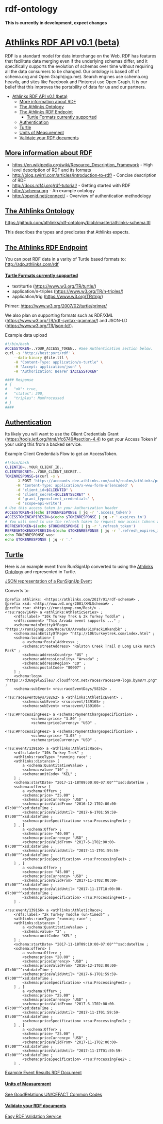 # rdf-ontology

#### This is currently in development, expect changes

# [Athlinks RDF API v0.1 (beta)](#athlinks-rdf-api-v0.1-(beta))

RDF is a standard model for data interchange on the Web. RDF has features that facilitate data merging even if the underlying schemas differ, and it specifically supports the evolution of schemas over time without requiring all the data consumers to be changed. 
Our ontology is based off of schema.org and Open Graph(ogp.me). Search engines use schema.org heavily, and sites like Facebook and Pinterest use Open Graph. 
It is our belief that this improves the portability of data for us and our partners. 

- [Athlinks RDF API v0.1 (beta)](#athlinks-rdf-api-v0.1-(beta))
    - [More information about RDF](#more-information-about-rdf)
    - [The Athlinks Ontology](#the-athlinks-ontology)
    - [The Athlinks RDF Endpoint](#the-athlinks-rdf-endpoint)
        - [Turtle Formats currently supported](#turtle-formats-currently-supported)
    - [Authentication](#authentication)
    - [Turtle](#turtle)
    - [Units of Measurement](#units-of-measurement)
    - [Validate your RDF documents](#validate-your-rdf-documents)

## [More information about RDF](#more-information-about-rdf)

- https://en.wikipedia.org/wiki/Resource_Description_Framework - High level description of RDF and its formats
- http://blog.swirrl.com/articles/introduction-to-rdf/ - Concise description of RDF
- http://docs.rdf4j.org/rdf-tutorial/ - Getting started with RDF
- http://schema.org - An example ontology
- http://openid.net/connect/ - Overview of authentication methodology

## [The Athlinks Ontology](#the-athlinks-ontology)
https://github.com/athlinks/rdf-ontology/blob/master/athlinks-schema.ttl

This describes the types and predicates that Athlinks expects.

## [The Athlinks RDF Endpoint](#the-athlinks-rdf-endpoint)
You can post RDF data in a varity of Turtle based formats to: 
http://adp.athlinks.com/rdf

#### [Turtle Formats currently supported](#turtle-formats-currently-supported)

 - text/turtle (https://www.w3.org/TR/turtle/)
 - application/n-triples (https://www.w3.org/TR/n-triples/)
 - application/trig (https://www.w3.org/TR/trig/)

Primer: https://www.w3.org/2007/02/turtle/primer/

We also plan on supporting formats such as RDF/XML (https://www.w3.org/TR/rdf-syntax-grammar/) and JSON-LD (https://www.w3.org/TR/json-ld/). 
 
Example data upload
```bash
#!/bin/bash
ACCESSTOKEN=..YOUR_ACCESS_TOKEN.. #See Authentication section below.
curl -s 'http://host:port/rdf' \
	--data-binary @file.ttl \
	-H "Content-Type: application/x-turtle" \
 	-H "Accept: application/json" \
 	-H "Authorization: Bearer $ACCESSTOKEN"

#### Response
# {
#   "ok": true,
#   "status": 200,
#   "triples": NumProcessed
# }
####
```

## [Authentication](#authentication)
Its likely you will want to use the Client Credentials Grant (https://tools.ietf.org/html/rfc6749#section-4.4) to get your Access Token if your using this from a backed service.

Example Client Credentials Flow to get an AccessToken.
```bash
#!/bin/bash
CLIENTID=..YOUR_CLIENT_ID..
CLIENTSECRET=..YOUR_CLIENT_SECRET..
TOKENRESPONSE=$(curl -s \
     -X POST 'https://accounts-dev.athlinks.com/auth/realms/athlinks/protocol/openid-connect/token' \
	 -H 'Content-Type: application/x-www-form-urlencoded' \
	 -d "client_id=$CLIENTID" \
	 -d "client_secret=$CLIENTSECRET" \
	 -d 'grant_type=client_credentials' \
	 -d 'scope=api-write')
# Use this access token in your Authorization header
ACCESSTOKEN=$(echo $TOKENRESPONSE | jq -r '.access_token')	 
ACCESSTOKENEXPIRESIN=$(echo $TOKENRESPONSE | jq -r '.expires_in')
# You will need to use the refresh token to request new access tokens according to the token expiration
REFRESHTOKEN=$(echo $TOKENRESPONSE | jq -r '.refresh_token')
REFRESHTOKENEXPIRESIN=$(echo $TOKENRESPONSE | jq -r '.refresh_expires_in')
echo TOKENRESPONSE was:
echo $TOKENRESPONSE | jq -r '.'	 
```

## [Turtle](#turtle)

Here is an example event from RunSignUp converted to using the [Athlinks Ontology](https://github.com/athlinks/rdf-ontology/blob/master/athlinks-schema.ttl) and represented in Turtle.

[JSON representation of a RunSignUp Event](https://runsignup.com/Rest/race/1649/?format=json&future_events_only=T&race_headings=F&race_links=T&include_waiver=T&include_participant_caps=T&include_age_based_pricing=F&include_giveaway_details=F&include_questions=F&include_addons=T&include_membership_settings=T&include_corral_settings=F&include_donation_settings=T)

Converts to:

```ttl
@prefix athlinks: <https://athlinks.com/2017/01/rdf-schema#> .
@prefix xsd: <http://www.w3.org/2001/XMLSchema#> .
@prefix rsu: <https://runsignup.com/Rest/> .
<rsu:race/1649> a <athlinks:AthleticSeries> ;
	<rdfs:label> "10k Turkey Trek & 2k Turkey Toddle" ;
	<rdfs:comment> "This Arvada event supports ..." ;
	<schema:mainEntityOfPage> "https://runsignup.com/Race/CO/Arvada/SixPack10kand5k" ;
	<schema:mainEntityOfPage> "http://10kturkeytrek.com/index.html" ;
	<schema:location> [
		a <schema:PostalAddress> ;
		<schema:streetAddress> "Ralston Creek Trail @ Long Lake Ranch Park" ;
		<schema:addressCountry> "US" ;
		<schema:addressLocality> "Arvada" ;
		<schema:addressRegion> "CO" ;
		<schema:postalCode> "80007" ;
	] ;
	<schema:logo> "https://d368g9lw5ileu7.cloudfront.net/races/race1649-logo.bym87Y.png" ;
	<schema:subEvent> <rsu:raceEventDays/58262> .

<rsu:raceEventDays/58262> a <athlinks:AthleticEvent> ;	
		<schema:subEvent> <rsu:event/139165> ;
		<schema:subEvent> <rsu:event/139166> .

<rsu:#ProcessingFee1> a <schema:PaymentChargeSpecification> ;
			<schema:price> "3.80" ;
			<schema:priceCurrency> "USD" .

<rsu:#ProcessingFee2> a <schema:PaymentChargeSpecification> ;
			<schema:price> "3.05" ;
			<schema:priceCurrency> "USD" .
	 
<rsu:event/139165> a <athlinks:AthleticRace>;
	<rdfs:label> "10k Turkey Trek" ;
	<athlinks:raceType> "running race" ;
	<athlinks:distance> [
		a <schema:QuantitativeValue> ;
		<schema:value> "10" ;
		<schema:unitCode> "KEL" ;
	] ;
	<schema:startDate> "2017-11-18T09:00:00-07:00"^^xsd:dateTime ;
	<schema:offers> [
		a <schema:Offer> ;
		<schema:price> "35.00" ;
		<schema:priceCurrency> "USD" ;
		<schema:priceValidFrom> "2016-12-1T02:00:00-07:00"^^xsd:dateTime ;
		<schema:priceValidUntil> "2017-6-1T01:59:59-07:00"^^xsd:dateTime ;
		<schema:priceSpecification> <rsu:ProcessingFee1> ;
	] , [
		a <schema:Offer> ;
		<schema:price> "40.00" ;
		<schema:priceCurrency> "USD" ;
		<schema:priceValidFrom> "2017-6-1T02:00:00-07:00"^^xsd:dateTime ;
		<schema:priceValidUntil> "2017-11-1T01:59:59-07:00"^^xsd:dateTime ;
		<schema:priceSpecification> <rsu:ProcessingFee1> ;
	] , [
		a <schema:Offer> ;
		<schema:price> "45.00" ;
		<schema:priceCurrency> "USD" ;
		<schema:priceValidFrom> "2017-11-1T02:00:00-07:00"^^xsd:dateTime ;
		<schema:priceValidUntil> "2017-11-17T18:00:00-07:00"^^xsd:dateTime ;
		<schema:priceSpecification> <rsu:ProcessingFee1> ;
	] .

<rsu:event/139166> a <athlinks:AthleticRace>;
	<rdfs:label> "2k Turkey Toddle (un-timed)" ;
	<athlinks:raceType> "running race" ;
	<athlinks:distance> [
		a <schema:QuantitativeValue> ;
		<schema:value> "2" ;
		<schema:unitCode> "KEL" ;
	] ;
	<schema:startDate> "2017-11-18T09:10:00-07:00"^^xsd:dateTime ;
	<schema:offers> [
		a <schema:Offer> ;
		<schema:price> "20.00" ;
		<schema:priceCurrency> "USD" ;
		<schema:priceValidFrom> "2016-12-1T02:00:00-07:00"^^xsd:dateTime ;
		<schema:priceValidUntil> "2017-6-1T01:59:59-07:00"^^xsd:dateTime ;
		<schema:priceSpecification> <rsu:ProcessingFee2> ;
	] , [
		a <schema:Offer> ;
		<schema:price> "25.00" ;
		<schema:priceCurrency> "USD" ;
		<schema:priceValidFrom> "2017-6-1T02:00:00-07:00"^^xsd:dateTime ;
		<schema:priceValidUntil> "2017-11-1T01:59:59-07:00"^^xsd:dateTime ;
		<schema:priceSpecification> <rsu:ProcessingFee2> ;
	] , [
		a <schema:Offer> ;
		<schema:price> "25.00" ;
		<schema:priceCurrency> "USD" ;
		<schema:priceValidFrom> "2017-11-1T02:00:00-07:00"^^xsd:dateTime ;
		<schema:priceValidUntil> "2017-11-17T01:59:59-07:00"^^xsd:dateTime ;
		<schema:priceSpecification> <rsu:ProcessingFee2> ;
	] .
```

[Example Event Results RDF Document](https://github.com/athlinks/rdf-ontology/blob/master/results.example.ttl)

#### [Units of Measurement](#units-of-measurement)

[See GoodRelations UN/CEFACT Common Codes](http://wiki.goodrelations-vocabulary.org/Documentation/UN/CEFACT_Common_Codes)

#### [Validate your RDF documents](#validate-your-rdf-documents)

[Easy RDF Validation Service](http://www.easyrdf.org/converter)
